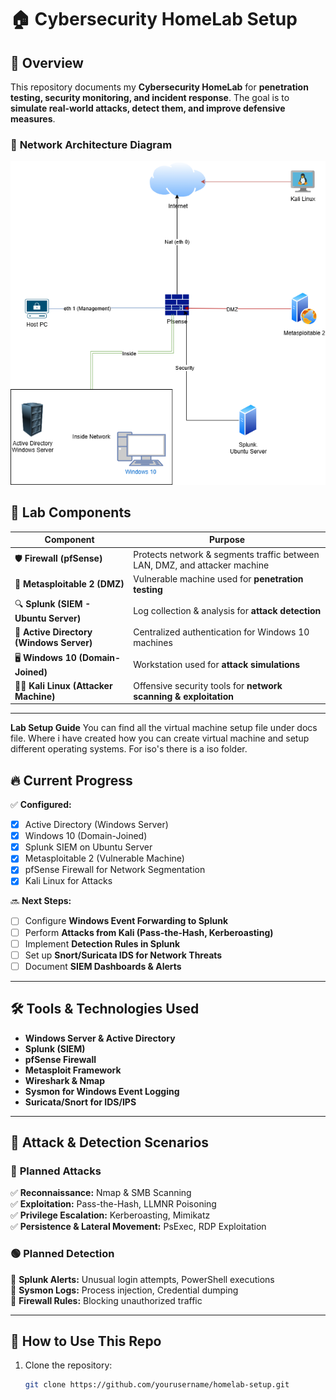 # 🏠 Cybersecurity HomeLab Setup

## 📌 Overview
This repository documents my **Cybersecurity HomeLab** for **penetration testing, security monitoring, and incident response**. The goal is to **simulate real-world attacks, detect them, and improve defensive measures**.

### 📍 **Network Architecture Diagram**
![alt text](<Untitled Diagram.drawio.png>)

## 🚀 **Lab Components**
| **Component**       | **Purpose** |
|---------------------|-------------|
| 🛡️ **Firewall (pfSense)** | Protects network & segments traffic between LAN, DMZ, and attacker machine |
| 🎯 **Metasploitable 2 (DMZ)** | Vulnerable machine used for **penetration testing** |
| 🔍 **Splunk (SIEM - Ubuntu Server)** | Log collection & analysis for **attack detection** |
| 💾 **Active Directory (Windows Server)** | Centralized authentication for Windows 10 machines |
| 🖥️ **Windows 10 (Domain-Joined)** | Workstation used for **attack simulations** |
| 🏴‍☠️ **Kali Linux (Attacker Machine)** | Offensive security tools for **network scanning & exploitation** |

---

**Lab Setup Guide**
You can find all the virtual machine setup file under docs file. Where i have created how you can create virtual machine and setup different operating systems. For iso's there is a iso folder. 

## 🔥 **Current Progress**
✅ **Configured:**
- [x] Active Directory (Windows Server)
- [x] Windows 10 (Domain-Joined)
- [x] Splunk SIEM on Ubuntu Server
- [x] Metasploitable 2 (Vulnerable Machine)
- [x] pfSense Firewall for Network Segmentation
- [x] Kali Linux for Attacks

🔜 **Next Steps:**
- [ ] Configure **Windows Event Forwarding to Splunk**
- [ ] Perform **Attacks from Kali (Pass-the-Hash, Kerberoasting)**
- [ ] Implement **Detection Rules in Splunk**
- [ ] Set up **Snort/Suricata IDS for Network Threats**
- [ ] Document **SIEM Dashboards & Alerts**

---

## 🛠️ **Tools & Technologies Used**
- **Windows Server & Active Directory**
- **Splunk (SIEM)**
- **pfSense Firewall**
- **Metasploit Framework**
- **Wireshark & Nmap**
- **Sysmon for Windows Event Logging**
- **Suricata/Snort for IDS/IPS**

---

## 📖 **Attack & Detection Scenarios**
### 🔴 **Planned Attacks**
✅ **Reconnaissance:** Nmap & SMB Scanning  
✅ **Exploitation:** Pass-the-Hash, LLMNR Poisoning  
✅ **Privilege Escalation:** Kerberoasting, Mimikatz  
✅ **Persistence & Lateral Movement:** PsExec, RDP Exploitation  

### 🟢 **Planned Detection**
🔹 **Splunk Alerts:** Unusual login attempts, PowerShell executions  
🔹 **Sysmon Logs:** Process injection, Credential dumping  
🔹 **Firewall Rules:** Blocking unauthorized traffic  

---

## 📂 **How to Use This Repo**
1. Clone the repository:
   ```bash
   git clone https://github.com/yourusername/homelab-setup.git
